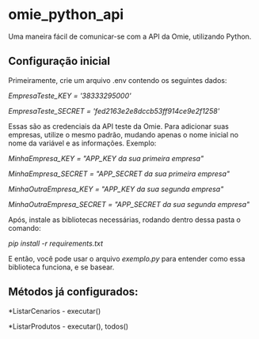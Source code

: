 # omie_python_api
Uma maneira fácil de comunicar-se com a API da Omie, utilizando Python.

## Configuração inicial

Primeiramente, crie um arquivo .env contendo os seguintes dados: 

*EmpresaTeste_KEY = '38333295000'*

*EmpresaTeste_SECRET = 'fed2163e2e8dccb53ff914ce9e2f1258'*

Essas são as credenciais da API teste da Omie. Para adicionar suas empresas, utilize o mesmo padrão, mudando apenas o nome inicial no nome da variável e as informações. Exemplo:

*MinhaEmpresa_KEY = "APP_KEY da sua primeira empresa"*

*MinhaEmpresa_SECRET = "APP_SECRET da sua primeira empresa"*

*MinhaOutraEmpresa_KEY = "APP_KEY da sua segunda empresa"*

*MinhaOutraEmpresa_SECRET = "APP_SECRET da sua segunda empresa"*

Após, instale as bibliotecas necessárias, rodando dentro dessa pasta o comando:

*pip install -r requirements.txt*

E então, você pode usar o arquivo *exemplo.py* para entender como essa biblioteca funciona, e se basear.

## Métodos já configurados: 

*ListarCenarios - executar()

*ListarProdutos - executar(), todos()